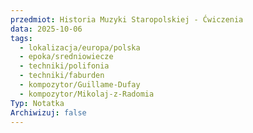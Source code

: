 ```yaml
---
przedmiot: Historia Muzyki Staropolskiej - Ćwiczenia
data: 2025-10-06
tags:
  - lokalizacja/europa/polska
  - epoka/sredniowiecze
  - techniki/polifonia
  - techniki/faburden
  - kompozytor/Guillame-Dufay
  - kompozytor/Mikolaj-z-Radomia
Typ: Notatka
Archiwizuj: false
---
```

